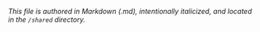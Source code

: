 *This file is authored in Markdown (.md), intentionally italicized, and located in the `/shared` directory.*
